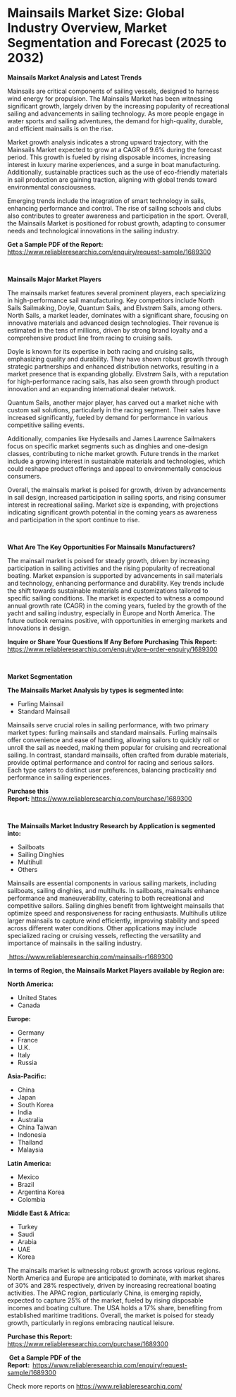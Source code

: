 <p><h1>Mainsails Market Size: Global Industry Overview, Market Segmentation and Forecast (2025 to 2032)</h1></p><p><strong>Mainsails Market Analysis and Latest Trends</strong></p>
<p><p>Mainsails are critical components of sailing vessels, designed to harness wind energy for propulsion. The Mainsails Market has been witnessing significant growth, largely driven by the increasing popularity of recreational sailing and advancements in sailing technology. As more people engage in water sports and sailing adventures, the demand for high-quality, durable, and efficient mainsails is on the rise.</p><p>Market growth analysis indicates a strong upward trajectory, with the Mainsails Market expected to grow at a CAGR of 9.6% during the forecast period. This growth is fueled by rising disposable incomes, increasing interest in luxury marine experiences, and a surge in boat manufacturing. Additionally, sustainable practices such as the use of eco-friendly materials in sail production are gaining traction, aligning with global trends toward environmental consciousness.</p><p>Emerging trends include the integration of smart technology in sails, enhancing performance and control. The rise of sailing schools and clubs also contributes to greater awareness and participation in the sport. Overall, the Mainsails Market is positioned for robust growth, adapting to consumer needs and technological innovations in the sailing industry.</p></p>
<p><strong>Get a Sample PDF of the Report:&nbsp;</strong> <a href="https://www.reliableresearchiq.com/enquiry/request-sample/1689300?utm_campaign=1835&utm_medium=2&utm_source=Github&utm_content=ia&utm_term=26032025&utm_id=mainsails">https://www.reliableresearchiq.com/enquiry/request-sample/1689300</a></p>
<p>&nbsp;</p>
<p><strong>Mainsails Major Market Players</strong></p>
<p><p>The mainsails market features several prominent players, each specializing in high-performance sail manufacturing. Key competitors include North Sails Sailmaking, Doyle, Quantum Sails, and Elvstrøm Sails, among others. North Sails, a market leader, dominates with a significant share, focusing on innovative materials and advanced design technologies. Their revenue is estimated in the tens of millions, driven by strong brand loyalty and a comprehensive product line from racing to cruising sails.</p><p>Doyle is known for its expertise in both racing and cruising sails, emphasizing quality and durability. They have shown robust growth through strategic partnerships and enhanced distribution networks, resulting in a market presence that is expanding globally. Elvstrøm Sails, with a reputation for high-performance racing sails, has also seen growth through product innovation and an expanding international dealer network.</p><p>Quantum Sails, another major player, has carved out a market niche with custom sail solutions, particularly in the racing segment. Their sales have increased significantly, fueled by demand for performance in various competitive sailing events. </p><p>Additionally, companies like Hydesails and James Lawrence Sailmakers focus on specific market segments such as dinghies and one-design classes, contributing to niche market growth. Future trends in the market include a growing interest in sustainable materials and technologies, which could reshape product offerings and appeal to environmentally conscious consumers.</p><p>Overall, the mainsails market is poised for growth, driven by advancements in sail design, increased participation in sailing sports, and rising consumer interest in recreational sailing. Market size is expanding, with projections indicating significant growth potential in the coming years as awareness and participation in the sport continue to rise.</p></p>
<p>&nbsp;</p>
<p><strong>What Are The Key Opportunities For Mainsails Manufacturers?</strong></p>
<p><p>The mainsail market is poised for steady growth, driven by increasing participation in sailing activities and the rising popularity of recreational boating. Market expansion is supported by advancements in sail materials and technology, enhancing performance and durability. Key trends include the shift towards sustainable materials and customizations tailored to specific sailing conditions. The market is expected to witness a compound annual growth rate (CAGR) in the coming years, fueled by the growth of the yacht and sailing industry, especially in Europe and North America. The future outlook remains positive, with opportunities in emerging markets and innovations in design.</p></p>
<p><strong>Inquire or Share Your Questions If Any Before Purchasing This Report:</strong> <a href="https://www.reliableresearchiq.com/enquiry/pre-order-enquiry/1689300?utm_campaign=1835&utm_medium=2&utm_source=Github&utm_content=ia&utm_term=26032025&utm_id=mainsails">https://www.reliableresearchiq.com/enquiry/pre-order-enquiry/1689300</a></p>
<p>&nbsp;</p>
<p><strong>Market Segmentation</strong></p>
<p><strong>The Mainsails Market Analysis by types is segmented into:</strong></p>
<p><ul><li>Furling Mainsail</li><li>Standard Mainsail</li></ul></p>
<p><p>Mainsails serve crucial roles in sailing performance, with two primary market types: furling mainsails and standard mainsails. Furling mainsails offer convenience and ease of handling, allowing sailors to quickly roll or unroll the sail as needed, making them popular for cruising and recreational sailing. In contrast, standard mainsails, often crafted from durable materials, provide optimal performance and control for racing and serious sailors. Each type caters to distinct user preferences, balancing practicality and performance in sailing experiences.</p></p>
<p><strong>Purchase this Report:&nbsp;</strong><a href="https://www.reliableresearchiq.com/purchase/1689300?utm_campaign=1835&utm_medium=2&utm_source=Github&utm_content=ia&utm_term=26032025&utm_id=mainsails">https://www.reliableresearchiq.com/purchase/1689300</a></p>
<p>&nbsp;</p>
<p><strong>The Mainsails Market Industry Research by Application is segmented into:</strong></p>
<p><ul><li>Sailboats</li><li>Sailing Dinghies</li><li>Multihull</li><li>Others</li></ul></p>
<p><p>Mainsails are essential components in various sailing markets, including sailboats, sailing dinghies, and multihulls. In sailboats, mainsails enhance performance and maneuverability, catering to both recreational and competitive sailors. Sailing dinghies benefit from lightweight mainsails that optimize speed and responsiveness for racing enthusiasts. Multihulls utilize larger mainsails to capture wind efficiently, improving stability and speed across different water conditions. Other applications may include specialized racing or cruising vessels, reflecting the versatility and importance of mainsails in the sailing industry.</p></p>
<p><a href="https://www.reliableresearchiq.com/mainsails-r1689300?utm_campaign=1835&utm_medium=2&utm_source=Github&utm_content=ia&utm_term=26032025&utm_id=mainsails">&nbsp;https://www.reliableresearchiq.com/mainsails-r1689300</a></p>
<p><strong>In terms of Region, the Mainsails Market Players available by Region are:</strong></p>
<p>
    <p> <strong> North America: </strong>
        <ul>
            <li>United States</li>
            <li>Canada</li>
        </ul>
        </p> 
    <p> <strong> Europe: </strong>
        <ul>
            <li>Germany</li>
            <li>France</li>
            <li>U.K.</li>
            <li>Italy</li>
            <li>Russia</li>
        </ul>
        </p> 
    <p> <strong> Asia-Pacific: </strong>
        <ul>
            <li>China</li>
            <li>Japan</li>
            <li>South Korea</li>
            <li>India</li>
            <li>Australia</li>
            <li>China Taiwan</li>
            <li>Indonesia</li>
            <li>Thailand</li>
            <li>Malaysia</li>
        </ul>
        </p> 
    <p> <strong> Latin America: </strong>
        <ul>
            <li>Mexico</li>
            <li>Brazil</li>
            <li>Argentina Korea</li>
            <li>Colombia</li>
        </ul>
        </p> 
    <p> <strong> Middle East & Africa: </strong>
        <ul>
            <li>Turkey</li>
            <li>Saudi</li>
            <li>Arabia</li>
            <li>UAE</li>
            <li>Korea</li>
        </ul>
    </p>
    </p>
<p><p>The mainsails market is witnessing robust growth across various regions. North America and Europe are anticipated to dominate, with market shares of 30% and 28% respectively, driven by increasing recreational boating activities. The APAC region, particularly China, is emerging rapidly, expected to capture 25% of the market, fueled by rising disposable incomes and boating culture. The USA holds a 17% share, benefiting from established maritime traditions. Overall, the market is poised for steady growth, particularly in regions embracing nautical leisure.</p></p>
<p><strong>Purchase this Report: </strong><a href="https://www.reliableresearchiq.com/purchase/1689300?utm_campaign=1835&utm_medium=2&utm_source=Github&utm_content=ia&utm_term=26032025&utm_id=mainsails">https://www.reliableresearchiq.com/purchase/1689300</a></p>
<p>&nbsp;<strong>Get a Sample PDF of the Report:&nbsp;&nbsp;</strong><a href="https://www.reliableresearchiq.com/enquiry/request-sample/1689300?utm_campaign=1835&utm_medium=2&utm_source=Github&utm_content=ia&utm_term=26032025&utm_id=mainsails">https://www.reliableresearchiq.com/enquiry/request-sample/1689300</a></p>
<p><strong></strong></p>
<p>Check more reports on <a href="https://www.reliableresearchiq.com/?utm_campaign=1835&utm_medium=2&utm_source=Github&utm_content=ia&utm_term=26032025&utm_id=mainsails">https://www.reliableresearchiq.com/</a></p>